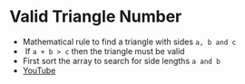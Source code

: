 # Valid Triangle Number
* Mathematical rule to find a triangle with sides `a, b and c`
*  If `a + b > c` then the triangle must be valid
* First sort the array to search for side lengths `a and b`
* [YouTube](https://www.youtube.com/watch?v=3Jo1NdD8xX4)